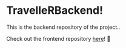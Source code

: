 # TravelleRBackend!

This is the backend repository of the project..

Check out the frontend repository [here](https://github.com/CuriousR82/traveller)! :link: